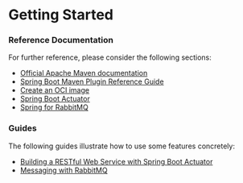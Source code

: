# Getting Started

### Reference Documentation
For further reference, please consider the following sections:

* [Official Apache Maven documentation](https://maven.apache.org/guides/index.html)
* [Spring Boot Maven Plugin Reference Guide](https://docs.spring.io/spring-boot/docs/2.4.3/maven-plugin/reference/html/)
* [Create an OCI image](https://docs.spring.io/spring-boot/docs/2.4.3/maven-plugin/reference/html/#build-image)
* [Spring Boot Actuator](https://docs.spring.io/spring-boot/docs/2.4.3/reference/htmlsingle/#production-ready)
* [Spring for RabbitMQ](https://docs.spring.io/spring-boot/docs/2.4.3/reference/htmlsingle/#boot-features-amqp)

### Guides
The following guides illustrate how to use some features concretely:

* [Building a RESTful Web Service with Spring Boot Actuator](https://spring.io/guides/gs/actuator-service/)
* [Messaging with RabbitMQ](https://spring.io/guides/gs/messaging-rabbitmq/)

